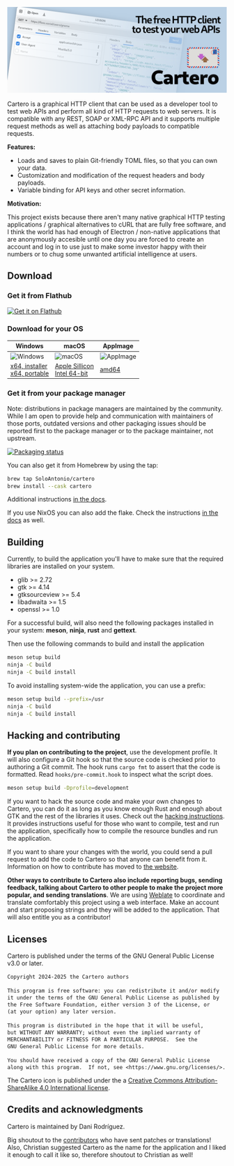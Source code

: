 ![Cartero: the free HTTP client to test your APIs](doc/images/cartero-banner.png)

Cartero is a graphical HTTP client that can be used as a developer tool to
test web APIs and perform all kind of HTTP requests to web servers. It is
compatible with any REST, SOAP or XML-RPC API and it supports multiple request
methods as well as attaching body payloads to compatible requests.

**Features:**

- Loads and saves to plain Git-friendly TOML files, so that you can own your data.
- Customization and modification of the request headers and body payloads.
- Variable binding for API keys and other secret information.

**Motivation:**

This project exists because there aren't many native graphical HTTP testing
applications / graphical alternatives to cURL that are fully free software, and
I think the world has had enough of Electron / non-native applications that are
anonymously accesible until one day you are forced to create an account and
log in to use just to make some investor happy with their numbers or to chug
some unwanted artificial intelligence at users.

## Download

### Get it from Flathub

<a href="https://flathub.org/apps/es.danirod.Cartero">
<img width="240" alt="Get it on Flathub" src="https://flathub.org/api/badge?svg&locale=en">
</a>

### Download for your OS

| Windows | macOS | AppImage |
| ------- | ----- | --- |
| ![Windows](doc/windows.png) | ![macOS](doc/macos.png) | ![AppImage](doc/appimage.png) |
| [x64, installer][windows-x86_64]<br>[x64, portable][windows-portable-x86_64] | [Apple Sillicon][macos-sillicon]<br>[Intel 64-bit][macos-intel] | [amd64][appimage-x86_64] |

### Get it from your package manager

Note: distributions in package managers are maintained by the community. While I am open to provide help and communication with maintainers of those ports, outdated versions and other packaging issues should be reported first to the package manager or to the package maintainer, not upstream.

[![Packaging status](https://repology.org/badge/vertical-allrepos/cartero.svg)](https://repology.org/project/cartero/versions)

You can also get it from Homebrew by using the tap:

```bash
brew tap SoloAntonio/cartero
brew install --cask cartero
```

Additional instructions [in the docs][homebrew].

If you use NixOS you can also add the flake.
Check the instructions [in the docs][flake] as well.

## Building

Currently, to build the application you'll have to make sure that the required
libraries are installed on your system.

- glib >= 2.72
- gtk >= 4.14
- gtksourceview >= 5.4
- libadwaita >= 1.5
- openssl >= 1.0

For a successful build, will also need the following packages installed in your system: **meson**, **ninja**, **rust** and **gettext**.

Then use the following commands to build and install the application

```sh
meson setup build
ninja -C build
ninja -C build install
```

To avoid installing system-wide the application, you can use a prefix:

```sh
meson setup build --prefix=/usr
ninja -C build
ninja -C build install
```

## Hacking and contributing

**If you plan on contributing to the project**, use the development profile.
It will also configure a Git hook so that the source code is checked prior to
authoring a Git commit. The hook runs `cargo fmt` to assert that the code is
formatted. Read `hooks/pre-commit.hook` to inspect what the script does.

```sh
meson setup build -Dprofile=development
```

If you want to hack the source code and make your own changes to Cartero, you
can do it as long as you know enough Rust and enough about GTK and the rest of the
libraries it uses. Check out the [hacking instructions][hacking].
It provides instructions useful for those who want to compile, test and run the
application, specifically how to compile the resource bundles and run the application.

If you want to share your changes with the world, you could send a pull request to
add the code to Cartero so that anyone can benefit from it. Information on how to
contribute has moved to [the website][contributing].

**Other ways to contribute to Cartero also include reporting bugs, sending feedback,
talking about Cartero to other people to make the project more popular, and sending
translations**. We are using [Weblate][weblate] to coordinate and translate comfortably
this project using a web interface. Make an account and start proposing strings and they
will be added to the application. That will also entitle you as a contributor!

## Licenses

Cartero is published under the terms of the GNU General Public License v3.0 or later.

```
Copyright 2024-2025 the Cartero authors

This program is free software: you can redistribute it and/or modify
it under the terms of the GNU General Public License as published by
the Free Software Foundation, either version 3 of the License, or
(at your option) any later version.

This program is distributed in the hope that it will be useful,
but WITHOUT ANY WARRANTY; without even the implied warranty of
MERCHANTABILITY or FITNESS FOR A PARTICULAR PURPOSE.  See the
GNU General Public License for more details.

You should have received a copy of the GNU General Public License
along with this program.  If not, see <https://www.gnu.org/licenses/>.
```

The Cartero icon is published under the a [Creative Commons
Attribution-ShareAlike 4.0 International license][ccbysa].

## Credits and acknowledgments

Cartero is maintained by Dani Rodríguez.

Big shoutout to the [contributors][contrib] who have sent patches or
translations! Also, Christian suggested Cartero as the name for the
application and I liked it enough to call it like so, therefore shoutout
to Christian as well!

[ccbysa]: https://creativecommons.org/licenses/by-sa/4.0/
[contrib]: https://github.com/danirod/cartero/graphs/contributors
[weblate]: https://hosted.weblate.org/projects/cartero/
[windows-x86_64]: https://github.com/danirod/cartero/releases/download/v0.1.4/Cartero-0.1.4-windows-x64.exe
[windows-portable-x86_64]: https://github.com/danirod/cartero/releases/download/v0.1.4/Cartero-0.1.4-windows-x64.zip
[macos-sillicon]: https://github.com/danirod/cartero/releases/download/v0.1.4/Cartero-0.1.4-macOS-arm64.dmg
[macos-intel]: https://github.com/danirod/cartero/releases/download/v0.1.4/Cartero-0.1.4-macOS-x64.dmg
[appimage-x86_64]: https://github.com/danirod/cartero/releases/download/v0.1.4/Cartero-0.1.4-x86_64.AppImage
[homebrew]: https://cartero.danirod.es/docs/installing/macos-brew.html
[flake]: https://cartero.danirod.es/docs/installing/nixos-flake.html
[hacking]: https://cartero.danirod.es/docs/hacking.html
[contributing]: https://cartero.danirod.es/docs/contributing.html
